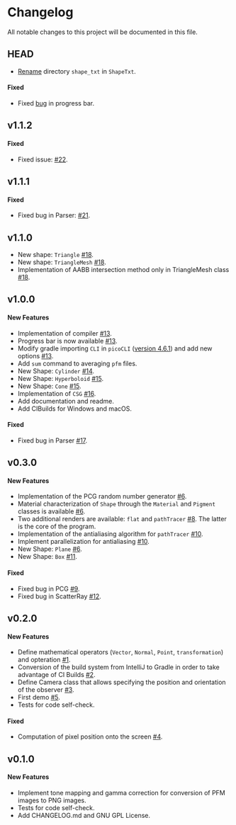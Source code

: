 # Changelog
All notable changes to this project will be documented in this file.
## HEAD
- [Rename](https://github.com/matteopicciolini/JTracer/commit/842ca080dd2323122834fb0ff6afe84f33eca425) directory `shape_txt` in `ShapeTxt`.

#### Fixed
- Fixed [bug](https://github.com/matteopicciolini/JTracer/commit/59aef2a64f88c4df70577014087769211c90dd62) in progress bar.
  
## v1.1.2
#### Fixed
- Fixed issue: [#22](https://github.com/matteopicciolini/JTracer/pull/22).

## v1.1.1
#### Fixed
- Fixed bug in Parser: [#21](https://github.com/matteopicciolini/JTracer/pull/21).


## v1.1.0
- New shape: `Triangle` [#18](https://github.com/matteopicciolini/JTracer/pull/18).
- New shape: `TriangleMesh` [#18](https://github.com/matteopicciolini/JTracer/pull/18).
- Implementation of AABB intersection method only in TriangleMesh class [#18](https://github.com/matteopicciolini/JTracer/pull/18).

## v1.0.0
#### New Features
- Implementation of compiler [#13](https://github.com/matteopicciolini/ray_tracing/pull/13).
- Progress bar is now available [#13](https://github.com/matteopicciolini/ray_tracing/pull/13).
- Modify gradle importing `CLI` in `picoCLI` ([version 4.6.1](https://picocli.info/)) and add new options [#13](https://github.com/matteopicciolini/ray_tracing/pull/13).
- Add `sum` command to averaging `pfm` files.
- New Shape: `Cylinder` [#14](https://github.com/matteopicciolini/ray_tracing/pull/14).
- New Shape: `Hyperboloid` [#15](https://github.com/matteopicciolini/ray_tracing/pull/15).
- New Shape: `Cone` [#15](https://github.com/matteopicciolini/ray_tracing/pull/15).
- Implementation of `CSG` [#16](https://github.com/matteopicciolini/ray_tracing/pull/16).
- Add documentation and readme.
- Add CIBuilds for Windows and macOS.


#### Fixed
- Fixed bug in Parser [#17](https://github.com/matteopicciolini/ray_tracing/issues/17).

## v0.3.0
#### New Features
- Implementation of the PCG random number generator [#6](https://github.com/matteopicciolini/ray_tracing/pull/6).
- Material characterization of `Shape` through the `Material` and `Pigment` classes is available [#6](https://github.com/matteopicciolini/ray_tracing/pull/6).
- Two additional renders are available: `flat` and `pathTracer` [#8](https://github.com/matteopicciolini/ray_tracing/pull/8). The latter is the core of the program.
- Implementation of the antialiasing algorithm for `pathTracer` [#10](https://github.com/matteopicciolini/ray_tracing/pull/10).
- Implement parallelization for antialiasing [#10](https://github.com/matteopicciolini/ray_tracing/pull/10).
- New Shape: `Plane` [#6](https://github.com/matteopicciolini/ray_tracing/pull/6).
- New Shape: `Box` [#11](https://github.com/matteopicciolini/ray_tracing/pull/11).

#### Fixed
- Fixed bug in PCG [#9](https://github.com/matteopicciolini/ray_tracing/issues/9).
- Fixed bug in ScatterRay [#12](https://github.com/matteopicciolini/ray_tracing/issues/12).

## v0.2.0
#### New Features
- Define mathematical operators (`Vector`, `Normal`, `Point`, `transformation`) and opteration [#1](https://github.com/matteopicciolini/ray_tracing/pull/1).
- Conversion of the build system from IntelliJ to Gradle in order to take advantage of CI Builds [#2](https://github.com/matteopicciolini/ray_tracing/pull/2).
- Define Camera class that allows specifying the position and orientation of the observer [#3](https://github.com/matteopicciolini/ray_tracing/pull/3).
- First demo [#5](https://github.com/matteopicciolini/ray_tracing/pull/5).
- Tests for code self-check.

#### Fixed
- Computation of pixel position onto the screen [#4](https://github.com/matteopicciolini/ray_tracing/pull/4).

## v0.1.0
#### New Features
- Implement tone mapping and gamma correction for conversion of PFM images to PNG images.
- Tests for code self-check.
- Add CHANGELOG.md and GNU GPL License.


